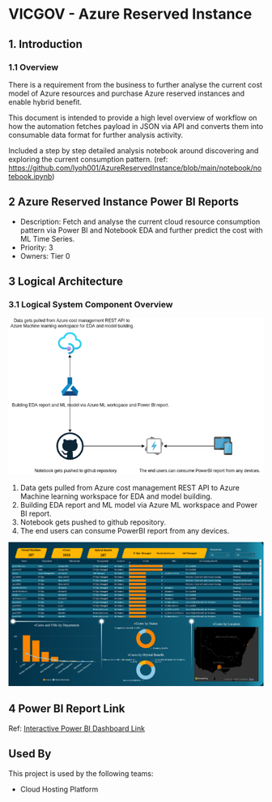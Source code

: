 # VICGOV - Azure Reserved Instance
## 1. Introduction
### 1.1	Overview

There is a requirement from the business to further analyse the current cost model of Azure resources and purchase Azure reserved instances and enable hybrid benefit.

This document is intended to provide a high level overview of workflow on how the automation fetches payload in JSON via API and converts them into consumable data format for further analysis activity.

Included a step by step detailed analysis notebook around discovering and exploring the current consumption pattern. (ref: https://github.com/lyoh001/AzureReservedInstance/blob/main/notebook/notebook.ipynb)


## 2 Azure Reserved Instance Power BI Reports
- Description: Fetch and analyse the current cloud resource consumption pattern via Power BI and Notebook EDA and further predict the cost with ML Time Series. 
- Priority: 3
- Owners: Tier 0

## 3 Logical Architecture
### 3.1	Logical System Component Overview
![Figure 1: Logical Architecture Overview](./images/workflow.png)
1. Data gets pulled from Azure cost management REST API to 
Azure Machine learning workspace for EDA and model building.
1. Building EDA report and ML model via Azure ML workspace and Power BI report.
1. Notebook gets pushed to github repository.
1. The end users can consume PowerBI report from any devices.

![Figure 1: Powerbi Dashboard](./images/powerbi.png)

## 4 Power BI Report Link
Ref: [Interactive Power BI Dashboard Link](https://lyoh001.com/mlvmaudit)

## Used By
This project is used by the following teams:
- Cloud Hosting Platform
